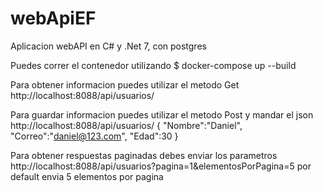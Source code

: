 # webApiEF
Aplicacion webAPI en C# y .Net 7, con postgres

Puedes correr el contenedor utilizando
$ docker-compose up --build

Para obtener informacion puedes utilizar el metodo Get
http://localhost:8088/api/usuarios/

Para guardar informacion puedes utilizar el metodo Post y mandar el json
http://localhost:8088/api/usuarios/
{
    "Nombre":"Daniel",
    "Correo":"daniel@123.com",
    "Edad":30
}

Para obtener respuestas paginadas debes enviar los parametros 
http://localhost:8088/api/usuarios?pagina=1&elementosPorPagina=5
por default envia 5 elementos por pagina
